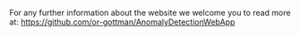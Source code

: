 For any further information about the website we welcome you to read more at: https://github.com/or-gottman/AnomalyDetectionWebApp
